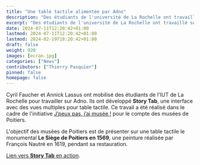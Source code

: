 ```yaml
---
title: "Une table tactile alimentée par Adno"
description: "Des étudiants de l'université de La Rochelle ont travaillé sur une table tactile alimentée par Adno."
excerpt: "Des étudiants de l'université de La Rochelle ont travaillé sur une table tactile alimentée par Adno."
date: 2024-07-11T12:20:42+01:00
lastmod: 2024-07-11T12:20:42+01:00
lastmod: 2024-02-19T18:20:42+01:00
draft: false 
weight: 920
images: [ecran.jpg]
categories: ["News"]
contributors: ["Thierry Pasquier"]
pinned: false
homepage: false
---
```



Cyril Faucher et Annick Lassus ont mobilisé des étudiants de l'IUT de La Rochelle pour travailler sur Adno. Ils ont développé __Story Tab__, une interface avec des vues multiples pour table tactile. Ce travail a été réalisé dans le cadre de l'initiative [J’peux pas, j’ai musée !](https://www.jpeuxpasjaimusee.org/) pour le compte des musées de Poitiers. 

L'objectif des musées de Poitiers est de présenter sur une table tactile le monumental __Le Siège de Poitiers en 1569__, une peinture réalisée par François Nautré en 1619, pendant sa restauration.  


[Lien vers __Story Tab__ en action](https://adno-alemoing.labs.iut-larochelle.fr/).
